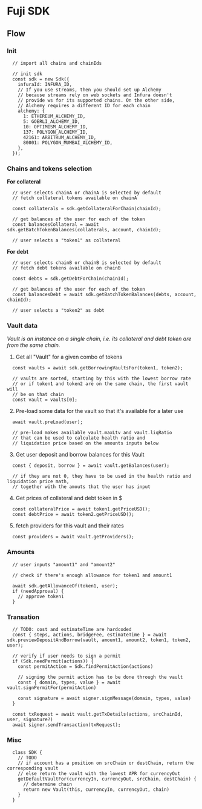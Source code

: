 # Fuji SDK

## Flow

### Init

```
  // import all chains and chainIds

  // init sdk
  const sdk = new Sdk({
    infuraId: INFURA_ID,
    // If you use streams, then you should set up Alchemy
    // because streams rely on web sockets and Infura doesn't
    // provide ws for its supported chains. On the other side,
    // Alchemy requires a different ID for each chain
    alchemy: {
      1: ETHEREUM_ALCHEMY_ID,
      5: GOERLI_ALCHEMY_ID,
      10: OPTIMISM_ALCHEMY_ID,
      137: POLYGON_ALCHEMY_ID,
      42161: ARBITRUM_ALCHEMY_ID,
      80001: POLYGON_MUMBAI_ALCHEMY_ID,
    },
  });
```

### Chains and tokens selection

**For collateral**

```
  // user selects chainA or chainA is selected by default
  // fetch collateral tokens available on chainA

  const collaterals = sdk.getCollateralForChain(chainId);

  // get balances of the user for each of the token
  const balancesCollateral = await sdk.getBatchTokenBalances(collaterals, account, chainId);

  // user selects a "token1" as collateral
```

**For debt**

```
  // user selects chainB or chainB is selected by default
  // fetch debt tokens available on chainB

  const debts = sdk.getDebtForChain(chainId);

  // get balances of the user for each of the token
  const balancesDebt = await sdk.getBatchTokenBalances(debts, account, chainId);

  // user selects a "token2" as debt
```

### Vault data

_Vault is an instance on a single chain, i.e. its collateral and debt token are from the same chain._

1. Get all "Vault" for a given combo of tokens

```
  const vaults = await sdk.getBorrowingVaultsFor(token1, token2);

  // vaults are sorted, starting by this with the lowest borrow rate
  // or if token1 and token2 are on the same chain, the first vault will
  // be on that chain
  const vault = vaults[0];
```

2. Pre-load some data for the vault so that it's available for a later use

```
  await vault.preLoad(user);

  // pre-load makes available vault.maxLtv and vault.liqRatio
  // that can be used to calculate health ratio and
  // liquidation price based on the amounts inputs below
```

3. Get user deposit and borrow balances for this Vault

```
  const { deposit, borrow } = await vault.getBalances(user);

  // if they are not 0, they have to be used in the health ratio and liquidation price math,
  // together with the amouts that the user has input
```

4. Get prices of collateral and debt token in $

```
  const collateralPrice = await token1.getPriceUSD();
  const debtPrice = await token2.getPriceUSD();
```

5. fetch providers for this vault and their rates

```
  const providers = await vault.getProviders();
```

### Amounts

```
  // user inputs "amount1" and "amount2"

  // check if there's enough allowance for token1 and amount1

  await sdk.getAllowanceOf(token1, user);
  if (needApproval) {
    // approve token1
  }
```

### Transation

```
  // TODO: cost and estimateTime are hardcoded
  const { steps, actions, bridgeFee, estimateTime } = await sdk.previewDepositAndBorrow(vault, amount1, amount2, token1, token2, user);

  // verify if user needs to sign a permit
  if (Sdk.needPermit(actions)) {
    const permitAction = Sdk.findPermitAction(actions)

    // signing the permit action has to be done through the vault
    const { domain, types, value } = await vault.signPermitFor(permitAction)

    const signature = await signer.signMessage(domain, types, value)
  }

  const txRequest = await vault.getTxDetails(actions, srcChainId, user, signature?)
  await signer.sendTransaction(txRequest);
```

### Misc

```
  class SDK {
    // TODO
    // if account has a position on srcChain or destChain, return the corresponding vault
    // else return the vault with the lowest APR for currencyOut
    getDefaultVaultFor(currencyIn, currencyOut, srcChain, destChain) {
      // determine chain
      return new Vault(this, currencyIn, currencyOut, chain)
    }
  }
```
